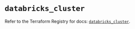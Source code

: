 # `databricks_cluster`

Refer to the Terraform Registry for docs: [`databricks_cluster`](https://registry.terraform.io/providers/databricks/databricks/1.59.0/docs/resources/cluster).
